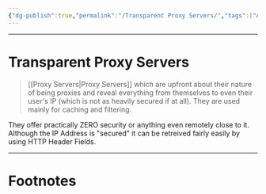 ```yaml
---
{"dg-publish":true,"permalink":"/Transparent Proxy Servers/","tags":["Academics","CyberSec"]}
---
```



---
# Transparent Proxy Servers
> [[Proxy Servers\|Proxy Servers]] which are upfront about their nature of being proxies and reveal everything from themselves to even their user's IP (which is not as heavily secured if at all). They are used mainly for caching and filtering.

They offer practically ZERO security or anything even remotely close to it.
Although the IP Address is "secured" it can be retreived fairly easily by using HTTP Header Fields.

---
# Footnotes